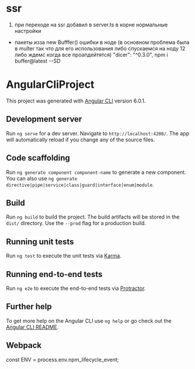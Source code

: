 # ssr
1) при переходе на ssr добавил в server.ts в корне нормальные настройки

+ пакеты изза new Bufffer() ошибки в ноде (в основном проблема была в multer так что для его использования либо спускаемся на ноду 12 либо ждемс когда все проапдейтятся)
"dicer": "^0.3.0",
npm i buffer@latest --SD


# AngularCliProject

This project was generated with [Angular CLI](https://github.com/angular/angular-cli) version 6.0.1.

## Development server

Run `ng serve` for a dev server. Navigate to `http://localhost:4200/`. The app will automatically reload if you change any of the source files.

## Code scaffolding

Run `ng generate component component-name` to generate a new component. You can also use `ng generate directive|pipe|service|class|guard|interface|enum|module`.

## Build

Run `ng build` to build the project. The build artifacts will be stored in the `dist/` directory. Use the `--prod` flag for a production build.

## Running unit tests

Run `ng test` to execute the unit tests via [Karma](https://karma-runner.github.io).

## Running end-to-end tests

Run `ng e2e` to execute the end-to-end tests via [Protractor](http://www.protractortest.org/).

## Further help

To get more help on the Angular CLI use `ng help` or go check out the [Angular CLI README](https://github.com/angular/angular-cli/blob/master/README.md).

## Webpack
const ENV = process.env.npm_lifecycle_event;
